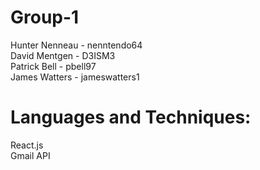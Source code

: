 # Group-1
Hunter Nenneau - nenntendo64  
David Mentgen - D3ISM3  
Patrick Bell - pbell97  
James Watters - jameswatters1  

# Languages and Techniques:  
React.js  
Gmail API  
